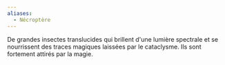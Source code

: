 ```yaml
---
aliases:
  - Nécroptère
---
```

De grandes insectes translucides qui brillent d'une lumière spectrale et se nourrissent des traces magiques laissées par le cataclysme. Ils sont fortement attirés par la magie.